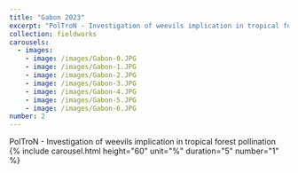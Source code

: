 ```yaml
---
title: "Gabon 2023"
excerpt: "PolTroN - Investigation of weevils implication in tropical forest pollination <br/>"
collection: fieldworks
carousels:
  - images:
    - image: /images/Gabon-0.JPG
    - image: /images/Gabon-1.JPG
    - image: /images/Gabon-2.JPG
    - image: /images/Gabon-3.JPG
    - image: /images/Gabon-4.JPG
    - image: /images/Gabon-5.JPG
    - image: /images/Gabon-6.JPG
number: 2
---
```

PolTroN - Investigation of weevils implication in tropical forest pollination
{% include carousel.html height="60" unit="%" duration="5" number="1" %}
